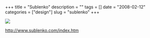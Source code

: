 +++
title = "Sublenko"
description = ""
tags = []
date = "2008-02-12"
categories = ["design"]
slug = "sublenko"
+++


 

  <div id="screens-thumbs" class="clearfix">
    <div class="txt-center" id="design-submission"><a href="http://www.sublenko.com/index.htm"><img id='bluga-thumbnail-1158' class='bluga-thumbnail large' src='http://media.konigi.com/bluga/
wt47f303ef1a560_0.jpg'/></a></div>  
  </div>   
<p><a href="http://www.sublenko.com/index.htm">http://www.sublenko.com/index.htm</a></p>




